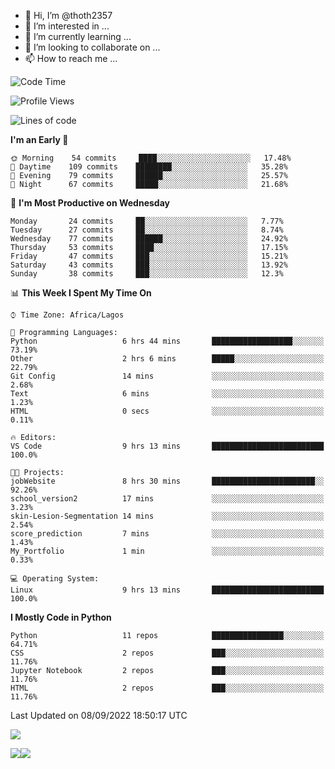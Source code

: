<!---
thoth2357/thoth2357 is a ✨ special ✨ repository because its `README.md` (this file) appears on your GitHub profile.
You can click the Preview link to take a look at your changes.
--->

- 👋 Hi, I’m @thoth2357
- 👀 I’m interested in ...
- 🌱 I’m currently learning ...
- 💞️ I’m looking to collaborate on ...
- 📫 How to reach me ...




<!--START_SECTION:waka-->
![Code Time](http://img.shields.io/badge/Code%20Time-1%2C737%20hrs%2055%20mins-blue)

![Profile Views](http://img.shields.io/badge/Profile%20Views-34-blue)

![Lines of code](https://img.shields.io/badge/From%20Hello%20World%20I%27ve%20Written-432%20Thousand%20lines%20of%20code-blue)

**I'm an Early 🐤** 

```text
🌞 Morning    54 commits     ████░░░░░░░░░░░░░░░░░░░░░   17.48% 
🌆 Daytime    109 commits    ████████░░░░░░░░░░░░░░░░░   35.28% 
🌃 Evening    79 commits     ██████░░░░░░░░░░░░░░░░░░░   25.57% 
🌙 Night      67 commits     █████░░░░░░░░░░░░░░░░░░░░   21.68%

```
📅 **I'm Most Productive on Wednesday** 

```text
Monday       24 commits     ██░░░░░░░░░░░░░░░░░░░░░░░   7.77% 
Tuesday      27 commits     ██░░░░░░░░░░░░░░░░░░░░░░░   8.74% 
Wednesday    77 commits     ██████░░░░░░░░░░░░░░░░░░░   24.92% 
Thursday     53 commits     ████░░░░░░░░░░░░░░░░░░░░░   17.15% 
Friday       47 commits     ███░░░░░░░░░░░░░░░░░░░░░░   15.21% 
Saturday     43 commits     ███░░░░░░░░░░░░░░░░░░░░░░   13.92% 
Sunday       38 commits     ███░░░░░░░░░░░░░░░░░░░░░░   12.3%

```


📊 **This Week I Spent My Time On** 

```text
⌚︎ Time Zone: Africa/Lagos

💬 Programming Languages: 
Python                   6 hrs 44 mins       ██████████████████░░░░░░░   73.19% 
Other                    2 hrs 6 mins        █████░░░░░░░░░░░░░░░░░░░░   22.79% 
Git Config               14 mins             ░░░░░░░░░░░░░░░░░░░░░░░░░   2.68% 
Text                     6 mins              ░░░░░░░░░░░░░░░░░░░░░░░░░   1.23% 
HTML                     0 secs              ░░░░░░░░░░░░░░░░░░░░░░░░░   0.11%

🔥 Editors: 
VS Code                  9 hrs 13 mins       █████████████████████████   100.0%

🐱‍💻 Projects: 
jobWebsite               8 hrs 30 mins       ███████████████████████░░   92.26% 
school_version2          17 mins             ░░░░░░░░░░░░░░░░░░░░░░░░░   3.23% 
skin-Lesion-Segmentation 14 mins             ░░░░░░░░░░░░░░░░░░░░░░░░░   2.54% 
score_prediction         7 mins              ░░░░░░░░░░░░░░░░░░░░░░░░░   1.43% 
My_Portfolio             1 min               ░░░░░░░░░░░░░░░░░░░░░░░░░   0.33%

💻 Operating System: 
Linux                    9 hrs 13 mins       █████████████████████████   100.0%

```

**I Mostly Code in Python** 

```text
Python                   11 repos            ████████████████░░░░░░░░░   64.71% 
CSS                      2 repos             ███░░░░░░░░░░░░░░░░░░░░░░   11.76% 
Jupyter Notebook         2 repos             ███░░░░░░░░░░░░░░░░░░░░░░   11.76% 
HTML                     2 repos             ███░░░░░░░░░░░░░░░░░░░░░░   11.76%

```



 Last Updated on 08/09/2022 18:50:17 UTC
<!--END_SECTION:waka-->
![](http://github-profile-summary-cards.vercel.app/api/cards/profile-details?username=thoth2357&theme=2077)

![](http://github-profile-summary-cards.vercel.app/api/cards/stats?username=thoth2357&theme=2077)![](http://github-profile-summary-cards.vercel.app/api/cards/productive-time?username=thoth2357&theme=2077&utcOffset=8)
